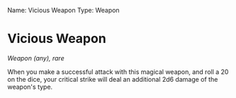 Name: Vicious Weapon
Type: Weapon

# Vicious Weapon
_Weapon (any), rare_

When you make a successful attack with this magical weapon, and roll a 20 on the dice, your critical strike will deal an additional 2d6 damage of the weapon's type.
